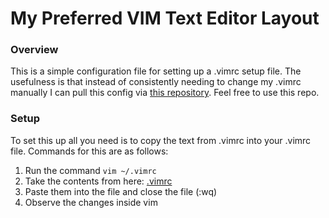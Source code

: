 # My Preferred VIM Text Editor Layout

### Overview 

This is a simple configuration file for setting up a .vimrc setup file. The usefulness 
is that instead of consistently needing to change my .vimrc manually I can pull this config
via [this repository](https://github.com/julianjones95/vimrc). Feel free to use this repo.

### Setup

To set this up all you need is to copy the text from .vimrc into your .vimrc file. Commands 
for this are as follows:

1. Run the command `vim ~/.vimrc`
2. Take the contents from here: [.vimrc](https://github.com/julianjones95/vimrc/blob/master/.vimrc) 
3. Paste them into the file and close the file (:wq)
4. Observe the changes inside vim 
